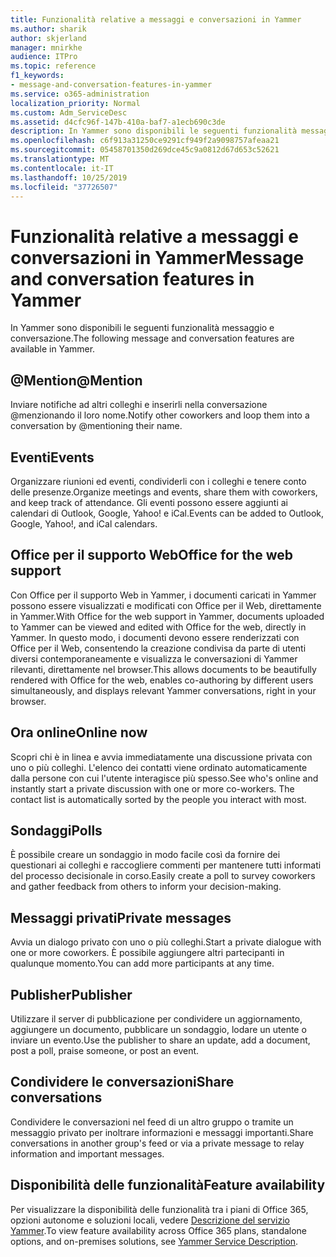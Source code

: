 ```yaml
---
title: Funzionalità relative a messaggi e conversazioni in Yammer
ms.author: sharik
author: skjerland
manager: mnirkhe
audience: ITPro
ms.topic: reference
f1_keywords:
- message-and-conversation-features-in-yammer
ms.service: o365-administration
localization_priority: Normal
ms.custom: Adm_ServiceDesc
ms.assetid: d4cfc96f-147b-410a-baf7-a1ecb690c3de
description: In Yammer sono disponibili le seguenti funzionalità messaggio e conversazione.
ms.openlocfilehash: c6f913a31250ce9291cf949f2a9098757afeaa21
ms.sourcegitcommit: 05458701350d269dce45c9a0812d67d653c52621
ms.translationtype: MT
ms.contentlocale: it-IT
ms.lasthandoff: 10/25/2019
ms.locfileid: "37726507"
---
```

# <a name="message-and-conversation-features-in-yammer"></a><span data-ttu-id="7f487-103">Funzionalità relative a messaggi e conversazioni in Yammer</span><span class="sxs-lookup"><span data-stu-id="7f487-103">Message and conversation features in Yammer</span></span>

<span data-ttu-id="7f487-104">In Yammer sono disponibili le seguenti funzionalità messaggio e conversazione.</span><span class="sxs-lookup"><span data-stu-id="7f487-104">The following message and conversation features are available in Yammer.</span></span>
  
## <a name="mention"></a><span data-ttu-id="7f487-105">@Mention</span><span class="sxs-lookup"><span data-stu-id="7f487-105">@Mention</span></span>

<span data-ttu-id="7f487-106">Inviare notifiche ad altri colleghi e inserirli nella conversazione @menzionando il loro nome.</span><span class="sxs-lookup"><span data-stu-id="7f487-106">Notify other coworkers and loop them into a conversation by @mentioning their name.</span></span>

## <a name="events"></a><span data-ttu-id="7f487-107">Eventi</span><span class="sxs-lookup"><span data-stu-id="7f487-107">Events</span></span>

<span data-ttu-id="7f487-108">Organizzare riunioni ed eventi, condividerli con i colleghi e tenere conto delle presenze.</span><span class="sxs-lookup"><span data-stu-id="7f487-108">Organize meetings and events, share them with coworkers, and keep track of attendance.</span></span> <span data-ttu-id="7f487-109">Gli eventi possono essere aggiunti ai calendari di Outlook, Google, Yahoo! e iCal.</span><span class="sxs-lookup"><span data-stu-id="7f487-109">Events can be added to Outlook, Google, Yahoo!, and iCal calendars.</span></span>
  
## <a name="office-for-the-web-support"></a><span data-ttu-id="7f487-110">Office per il supporto Web</span><span class="sxs-lookup"><span data-stu-id="7f487-110">Office for the web support</span></span>

<span data-ttu-id="7f487-111">Con Office per il supporto Web in Yammer, i documenti caricati in Yammer possono essere visualizzati e modificati con Office per il Web, direttamente in Yammer.</span><span class="sxs-lookup"><span data-stu-id="7f487-111">With Office for the web support in Yammer, documents uploaded to Yammer can be viewed and edited with Office for the web, directly in Yammer.</span></span> <span data-ttu-id="7f487-112">In questo modo, i documenti devono essere renderizzati con Office per il Web, consentendo la creazione condivisa da parte di utenti diversi contemporaneamente e visualizza le conversazioni di Yammer rilevanti, direttamente nel browser.</span><span class="sxs-lookup"><span data-stu-id="7f487-112">This allows documents to be beautifully rendered with Office for the web, enables co-authoring by different users simultaneously, and displays relevant Yammer conversations, right in your browser.</span></span>

## <a name="online-now"></a><span data-ttu-id="7f487-113">Ora online</span><span class="sxs-lookup"><span data-stu-id="7f487-113">Online now</span></span>

<span data-ttu-id="7f487-p103">Scopri chi è in linea e avvia immediatamente una discussione privata con uno o più colleghi. L'elenco dei contatti viene ordinato automaticamente dalla persone con cui l'utente interagisce più spesso.</span><span class="sxs-lookup"><span data-stu-id="7f487-p103">See who's online and instantly start a private discussion with one or more co-workers. The contact list is automatically sorted by the people you interact with most.</span></span>

## <a name="polls"></a><span data-ttu-id="7f487-116">Sondaggi</span><span class="sxs-lookup"><span data-stu-id="7f487-116">Polls</span></span>

<span data-ttu-id="7f487-117">È possibile creare un sondaggio in modo facile così da fornire dei questionari ai colleghi e raccogliere commenti per mantenere tutti informati del processo decisionale in corso.</span><span class="sxs-lookup"><span data-stu-id="7f487-117">Easily create a poll to survey coworkers and gather feedback from others to inform your decision-making.</span></span>
  
## <a name="private-messages"></a><span data-ttu-id="7f487-118">Messaggi privati</span><span class="sxs-lookup"><span data-stu-id="7f487-118">Private messages</span></span>

<span data-ttu-id="7f487-119">Avvia un dialogo privato con uno o più colleghi.</span><span class="sxs-lookup"><span data-stu-id="7f487-119">Start a private dialogue with one or more coworkers.</span></span> <span data-ttu-id="7f487-120">È possibile aggiungere altri partecipanti in qualunque momento.</span><span class="sxs-lookup"><span data-stu-id="7f487-120">You can add more participants at any time.</span></span>

## <a name="publisher"></a><span data-ttu-id="7f487-121">Publisher</span><span class="sxs-lookup"><span data-stu-id="7f487-121">Publisher</span></span>

<span data-ttu-id="7f487-122">Utilizzare il server di pubblicazione per condividere un aggiornamento, aggiungere un documento, pubblicare un sondaggio, lodare un utente o inviare un evento.</span><span class="sxs-lookup"><span data-stu-id="7f487-122">Use the publisher to share an update, add a document, post a poll, praise someone, or post an event.</span></span>
    
## <a name="share-conversations"></a><span data-ttu-id="7f487-123">Condividere le conversazioni</span><span class="sxs-lookup"><span data-stu-id="7f487-123">Share conversations</span></span>

<span data-ttu-id="7f487-124">Condividere le conversazioni nel feed di un altro gruppo o tramite un messaggio privato per inoltrare informazioni e messaggi importanti.</span><span class="sxs-lookup"><span data-stu-id="7f487-124">Share conversations in another group's feed or via a private message to relay information and important messages.</span></span>
  
## <a name="feature-availability"></a><span data-ttu-id="7f487-125">Disponibilità delle funzionalità</span><span class="sxs-lookup"><span data-stu-id="7f487-125">Feature availability</span></span>

<span data-ttu-id="7f487-126">Per visualizzare la disponibilità delle funzionalità tra i piani di Office 365, opzioni autonome e soluzioni locali, vedere [Descrizione del servizio Yammer](yammer-service-description.md).</span><span class="sxs-lookup"><span data-stu-id="7f487-126">To view feature availability across Office 365 plans, standalone options, and on-premises solutions, see [Yammer Service Description](yammer-service-description.md).</span></span>
  